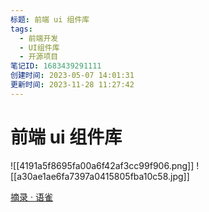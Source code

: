 ```yaml
---
标题: 前端 ui 组件库
tags:
  - 前端开发
  - UI组件库
  - 开源项目
笔记ID: 1683439291111
创建时间: 2023-05-07 14:01:31
更新时间: 2023-11-28 11:27:42
---
```


# 前端 ui 组件库

![[4191a5f8695fa00a6f42af3cc99f906.png]] ![[a30ae1ae6fa7397a0415805fba10c58.jpg]]

[摘录 · 语雀](https://www.yuque.com/docs/share/5eced5d5-2c63-4232-a56f-23dc103551ba?#)
